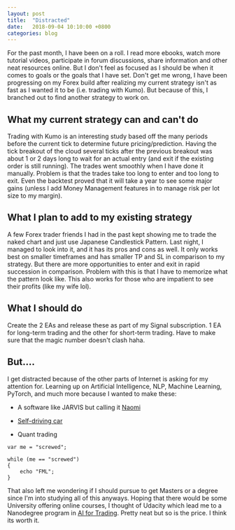 ```yaml
---
layout: post
title:  "Distracted"
date:   2018-09-04 10:10:00 +0800
categories: blog
---
```


For the past month, I have been on a roll. I read more ebooks, watch more tutorial videos, participate in forum discussions, share information and other neat resources online. But I don't feel as focused as I should be when it comes to goals or the goals that I have set. Don't get me wrong, I have been progressing on my Forex build after realizing my current strategy isn't as fast as I wanted it to be (i.e. trading with Kumo). But because of this, I branched out to find another strategy to work on.

## What my current strategy can and can't do

Trading with Kumo is an interesting study based off the many periods before the current tick to determine future pricing/prediction. Having the tick breakout of the cloud several ticks after the previous breakout was about 1 or 2 days long to wait for an actual entry (and exit if the existing order is still running). The trades went smoothly when I have done it manually. Problem is that the trades take too long to enter and too long to exit. Even the backtest proved that it will take a year to see some major gains (unless I add Money Management features in to manage risk per lot size to my margin).

## What I plan to add to my existing strategy

A few Forex trader friends I had in the past kept showing me to trade the naked chart and just use Japanese Candlestick Pattern. Last night, I managed to look into it, and it has its pros and cons as well. It only works best on smaller timeframes and has smaller TP and SL in comparison to my strategy. But there are more opportunities to enter and exit in rapid succession in comparison. Problem with this is that I have to memorize what the pattern look like. This also works for those who are impatient to see their profits (like my wife lol).

## What I should do

Create the 2 EAs and release these as part of my Signal subscription. 1 EA for long-term trading and the other for short-term trading. Have to make sure that the magic number doesn't clash haha.

## But....

I get distracted because of the other parts of Internet is asking for my attention for. Learning up on Artificial Intelligence, NLP, Machine Learning, PyTorch, and much more because I wanted to make these:

* A software like JARVIS but calling it [Naomi](https://github.com/NaomiProject/Naomi/)

* [Self-driving car](https://github.com/commaai/openpilot)

* Quant trading

```
var me = "screwed";

while (me == "screwed")
{
	echo "FML";
}
```

That also left me wondering if I should pursue to get Masters or a degree since I'm into studying all of this anyways. Hoping that there would be some University offering online courses, I thought of Udacity which lead me to a Nanodegree program in [AI for Trading](https://www.udacity.com/course/ai-for-trading--nd880). Pretty neat but so is the price. I think its worth it.


